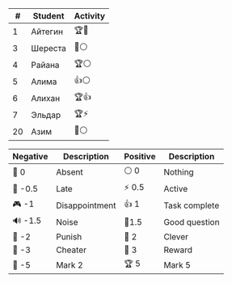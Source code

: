 
| #   | Student | Activity |
| --- | ------- | -------- |
| 1   | Айтегин | 🏆🧐     |
| 3   | Шереста | 🏅️⚪     |
| 4   | Райана  | 🏆⚪      |
| 5   | Алима   | 👍⚪      |
| 6   | Алихан  | 🏆👍     |
| 7   | Эльдар  | 🏆⚡      |
| 20  | Азим    | 🔑⚪      |

| Negative | Description    | Positive | Description   |
| -------- | -------------- | -------- | ------------- |
| 👻 0     | Absent         | ⚪ 0      | Nothing       |
| 🔔 -0.5  | Late           | ⚡ 0.5    | Active        |
| 🎮 -1    | Disappointment | 👍 1     | Task complete |
| 🔊 -1.5  | Noise          | 🧐1.5    | Good question |
| 👺 -2    | Punish         | 🔑 2     | Clever        |
| 🐒 -3    | Cheater        | 🏅️ 3    | Reward        |
| 🏴 -5    | Mark 2         | 🏆 5     | Mark 5        |
